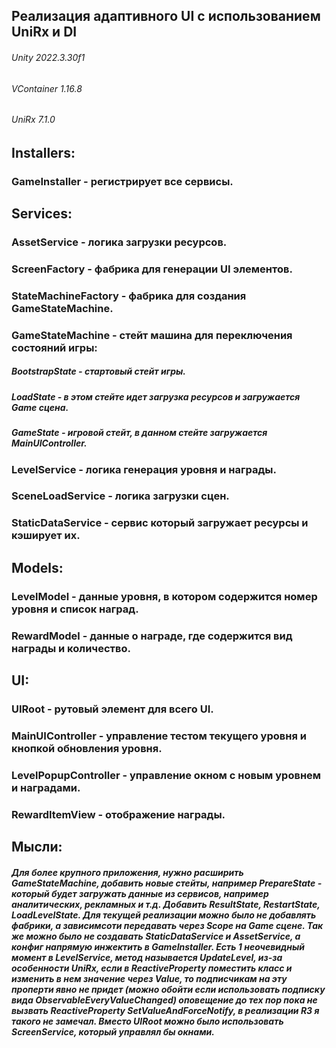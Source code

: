 ## Реализация адаптивного UI с использованием UniRx и DI
###### Unity 2022.3.30f1
###### VContainer 1.16.8
###### UniRx 7.1.0
## Installers:
### GameInstaller - регистрирует все сервисы.
## Services:
### AssetService - логика загрузки ресурсов.
### ScreenFactory - фабрика для генерации UI элементов.
### StateMachineFactory - фабрика для создания GameStateMachine.
### GameStateMachine - стейт машина для переключения состояний игры:
##### BootstrapState - стартовый стейт игры.
##### LoadState - в этом стейте идет загрузка ресурсов и загружается Game сцена.
##### GameState - игровой стейт, в данном стейте загружается MainUIController.
### LevelService - логика генерация уровня и награды.
### SceneLoadService - логика загрузки сцен.
### StaticDataService - сервис который загружает ресурсы и кэширует их.
## Models:
### LevelModel - данные уровня, в котором содержится номер уровня и список наград.
### RewardModel - данные о награде, где содержится вид награды и количество.
## UI:
### UIRoot - рутовый элемент для всего UI.
### MainUIController - управление тестом текущего уровня и кнопкой обновления уровня.
### LevelPopupController - управление окном с новым уровнем и наградами.
### RewardItemView - отображение награды.

## Мысли:
##### Для более крупного приложения, нужно расширить GameStateMachine, добавить новые стейты, например PrepareState - который будет загружать данные из сервисов, например аналитических, рекламных и т.д. Добавить ResultState, RestartState, LoadLevelState. Для текущей реализации можно было не добавлять фабрики, а зависимсоти передавать через Scope на Game сцене. Так же можно было не создавать StaticDataService и AssetService, а конфиг напрямую инжектить в GameInstaller. Есть 1 неочевидный момент в LevelService, метод называется UpdateLevel, из-за особенности UniRx, если в ReactiveProperty поместить класс и изменить в нем значение через Value, то подписчикам на эту проперти явно не придет (можно обойти если использовать подписку вида ObservableEveryValueChanged) оповещение до тех пор пока не вызвать ReactiveProperty SetValueAndForceNotify, в реализации R3 я такого не замечал. Вместо UIRoot можно было использовать ScreenService, который управлял бы окнами.